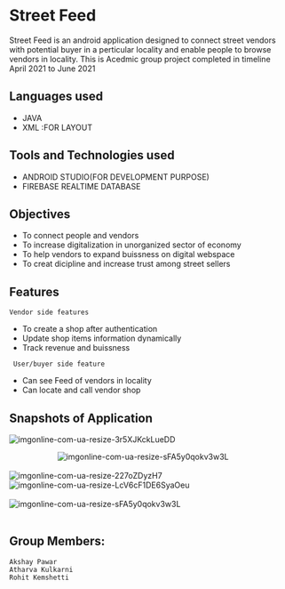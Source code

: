 # **Street Feed**

Street Feed is an android application designed to connect street vendors with potential buyer in a perticular locality and enable people to browse vendors in locality.
This is Acedmic group project completed in timeline April 2021 to June 2021

## Languages used
- JAVA
- XML :FOR LAYOUT

## Tools and Technologies used
- ANDROID STUDIO(FOR DEVELOPMENT PURPOSE)
- FIREBASE REALTIME DATABASE

## Objectives
- To connect people and vendors
- To increase digitalization in unorganized sector of economy
- To help vendors to expand buissness on digital webspace
- To creat dicipline and increase trust among street sellers

## Features

   ```Vendor side features```
  - To create a shop after authentication
  - Update shop items information dynamically
  - Track revenue and buissness
 
        
   ``` User/buyer side feature```
- Can see Feed of vendors in locality
- Can locate and call vendor shop

## Snapshots of Application
![imgonline-com-ua-resize-3r5XJKckLueDD](https://user-images.githubusercontent.com/61350027/151426004-cfda230f-a555-4567-b769-9265261caada.jpg)

&nbsp; &nbsp; &nbsp; &nbsp;&nbsp; &nbsp; &nbsp; &nbsp;&nbsp; &nbsp; &nbsp; &nbsp;
![imgonline-com-ua-resize-sFA5y0qokv3w3L](https://user-images.githubusercontent.com/61350027/151426128-3b5b63d1-a1eb-406d-a7fa-d71a01bc8d97.jpg)
 <br /> <br />
 ![imgonline-com-ua-resize-227oZDyzH7](https://user-images.githubusercontent.com/61350027/151426452-17bce9b9-db12-480f-a6fa-a27ab71167b5.jpg)
&nbsp; &nbsp; &nbsp; &nbsp;&nbsp; &nbsp; &nbsp; &nbsp;&nbsp; &nbsp; &nbsp; &nbsp;
![imgonline-com-ua-resize-LcV6cF1DE6SyaOeu](https://user-images.githubusercontent.com/61350027/151426525-d8f589c7-eeaa-4ee9-92d8-f6818ffc6827.jpg)
 <br /> <br />
 ![imgonline-com-ua-resize-sFA5y0qokv3w3L](https://user-images.githubusercontent.com/61350027/151426579-8f65932d-285a-4c99-8594-8532dfcb14d0.jpg)
<br /> <br />



## Group Members: 
```
Akshay Pawar  
Atharva Kulkarni
Rohit Kemshetti
```
